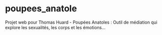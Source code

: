 # poupees_anatole
Projet web pour Thomas Huard - Poupées Anatoles : Outil de médiation qui explore les sexualités, les corps et les émotions... 
